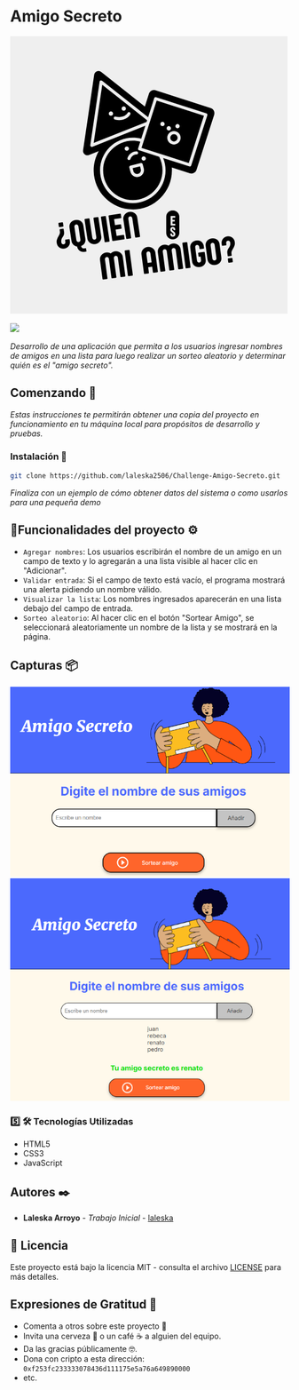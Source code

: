 # Amigo Secreto
![Vista Principal](assets/LOGO_Amigo.png)
<p align="left">
   <img src="https://img.shields.io/badge/STATUS-EN%20DESAROLLO-green">
</p>

_Desarrollo de una aplicación que permita a los usuarios ingresar nombres de amigos en una lista para luego realizar un sorteo aleatorio y determinar quién es el "amigo secreto"._

## Comenzando 🚀

_Estas instrucciones te permitirán obtener una copia del proyecto en funcionamiento en tu máquina local para propósitos de desarrollo y pruebas._

### Instalación 🔧

```sh
git clone https://github.com/laleska2506/Challenge-Amigo-Secreto.git
```

_Finaliza con un ejemplo de cómo obtener datos del sistema o como usarlos para una pequeña demo_

## :hammer:Funcionalidades del proyecto ⚙️

- `Agregar nombres`: Los usuarios escribirán el nombre de un amigo en un campo de texto y lo agregarán a una lista visible al hacer clic en "Adicionar".
- `Validar entrada`: Si el campo de texto está vacío, el programa mostrará una alerta pidiendo un nombre válido.
- `Visualizar la lista`: Los nombres ingresados aparecerán en una lista debajo del campo de entrada.
- `Sorteo aleatorio`: Al hacer clic en el botón "Sortear Amigo", se seleccionará aleatoriamente un nombre de la lista y se mostrará en la página.

## Capturas 📦
![Vista Principal](assets/Inicio.png) 
![Vista Principal](assets/Resultado.png)  

### 5️⃣ **🛠️ Tecnologías Utilizadas**  

- HTML5  
- CSS3  
- JavaScript  

## Autores ✒️

* **Laleska Arroyo** - *Trabajo Inicial* - [laleska](https://github.com/laleska2506)

## 📜 Licencia  
Este proyecto está bajo la licencia MIT - consulta el archivo [LICENSE](LICENSE) para más detalles.

## Expresiones de Gratitud 🎁

* Comenta a otros sobre este proyecto 📢
* Invita una cerveza 🍺 o un café ☕ a alguien del equipo. 
* Da las gracias públicamente 🤓.
* Dona con cripto a esta dirección: `0xf253fc233333078436d111175e5a76a649890000`
* etc.
